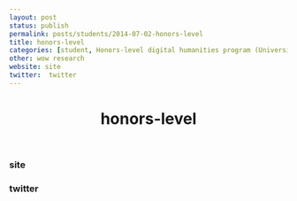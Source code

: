 ```yaml
---
layout: post
status: publish
permalink: posts/students/2014-07-02-honors-level
title: honors-level
categories: [student, Honors-level digital humanities program (University of Canterbury), Visualizations, Other]
other: wow research
website: site
twitter:  twitter
---
```

  <div class='student-info'>
    <header class='post-header'>
      <h1>honors-level</h1>
    </header>
  </div>

  <div class='student-contact'>
    <h3>site</h3>
    <h3>twitter</h3>
  </div>  
  